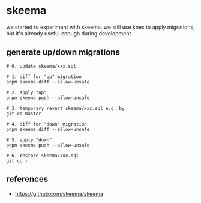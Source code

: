 # skeema

we started to experiment with skeema.
we still use knex to apply migrations, but it's already useful enough during development.

## generate up/down migrations

```
# 0. update skeema/xxx.sql

# 1. diff for "up" migration
pnpm skeema diff --allow-unsafe

# 2. apply "up"
pnpm skeema push --allow-unsafe

# 3. temporary revert skeema/xxx.sql e.g. by
git co master

# 4. diff for "down" migration
pnpm skeema diff --allow-unsafe

# 5. apply "down"
pnpm skeema push --allow-unsafe

# 6. restore skeema/xxx.sql
git co -
```

## references

- https://github.com/skeema/skeema
